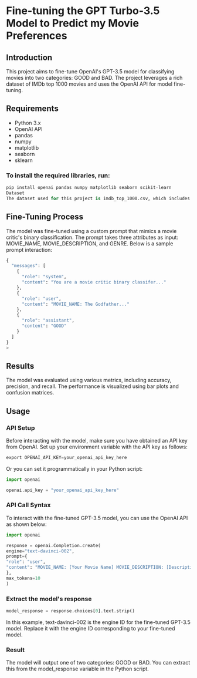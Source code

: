 
# Fine-tuning the GPT Turbo-3.5 Model to Predict my Movie Preferences


## Introduction
This project aims to fine-tune OpenAI's GPT-3.5 model for classifying movies into two categories: GOOD and BAD. The project leverages a rich dataset of IMDb top 1000 movies and uses the OpenAI API for model fine-tuning.

## Requirements
- Python 3.x
- OpenAI API
- pandas
- numpy
- matplotlib
- seaborn
- sklearn

### To install the required libraries, run:

```python
pip install openai pandas numpy matplotlib seaborn scikit-learn
Dataset
The dataset used for this project is imdb_top_1000.csv, which includes various attributes like movie names, genres, and descriptions.
```

## Fine-Tuning Process
The model was fine-tuned using a custom prompt that mimics a movie critic's binary classification. The prompt takes three attributes as input: MOVIE_NAME, MOVIE_DESCRIPTION, and GENRE. Below is a sample prompt interaction:

```python
{
  "messages": [
    {
      "role": "system",
      "content": "You are a movie critic binary classifer..."
    },
    {
      "role": "user",
      "content": "MOVIE_NAME: The Godfather..."
    },
    {
      "role": "assistant",
      "content": "GOOD"
    }
  ]
}
>
```
## Results
The model was evaluated using various metrics, including accuracy, precision, and recall. The performance is visualized using bar plots and confusion matrices.

## Usage
### API Setup
Before interacting with the model, make sure you have obtained an API key from OpenAI. Set up your environment variable with the API key as follows:

```python
export OPENAI_API_KEY=your_openai_api_key_here
```

Or you can set it programmatically in your Python script:

```python
import openai

openai.api_key = "your_openai_api_key_here"

```

### API Call Syntax
To interact with the fine-tuned GPT-3.5 model, you can use the OpenAI API as shown below:

```python
import openai

response = openai.Completion.create(
engine="text-davinci-002",
prompt={
"role": "user",
"content": "MOVIE_NAME: [Your Movie Name] MOVIE_DESCRIPTION: [Description] GENRE: [Genre]"
},
max_tokens=10
)
```
### Extract the model's response

```python
model_response = response.choices[0].text.strip()
```

In this example, text-davinci-002 is the engine ID for the fine-tuned GPT-3.5 model. Replace it with the engine ID corresponding to your fine-tuned model.

### Result

The model will output one of two categories: GOOD or BAD. You can extract this from the model_response variable in the Python script.





